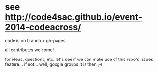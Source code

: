 see http://code4sac.github.io/event-2014-codeacross/
=====================

code is on branch = gh-pages

all contributes welcome! 

for ideas, questions, etc. let's see if we can make use of this repo's issues feature...
if not... well, google groups it is then ;-)
